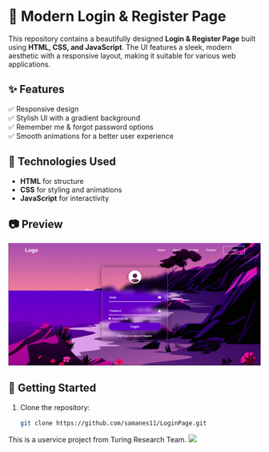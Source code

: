 # 🔐 Modern Login & Register Page

This repository contains a beautifully designed **Login & Register Page** built using **HTML, CSS, and JavaScript**. The UI features a sleek, modern aesthetic with a responsive layout, making it suitable for various web applications.

## ✨ Features
✅ Responsive design  
✅ Stylish UI with a gradient background  
✅ Remember me & forgot password options  
✅ Smooth animations for a better user experience  

## 📌 Technologies Used
- **HTML** for structure  
- **CSS** for styling and animations  
- **JavaScript** for interactivity  

## 📷 Preview
<img src="https://github.com/samanes11/LoginPage/blob/master/Log%20in.png"/>

## 🚀 Getting Started
1. Clone the repository:  
   ```bash
   git clone https://github.com/samanes11/LoginPage.git


This is a uservice project from Turing Research Team.
<img src="https://github.com/ArminKardan/utrialv2/blob/master/turing.png?raw=true"/>
